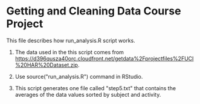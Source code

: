 # Getting and Cleaning Data Course Project

This file describes how run_analysis.R script works.

1. The data used in the this script comes from https://d396qusza40orc.cloudfront.net/getdata%2Fprojectfiles%2FUCI%20HAR%20Dataset.zip.

2. Use source("run_analysis.R") command in RStudio.

3. This script generates one file called "step5.txt" that contains the averages of the data values sorted by subject and activity.
